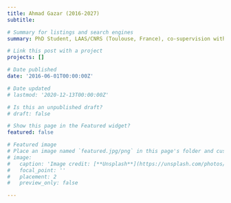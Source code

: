 ```yaml
---
title: Ahmad Gazar (2016-2027)
subtitle: 

# Summary for listings and search engines
summary: PhD Student, LAAS/CNRS (Toulouse, France), co-supervision with Florent Lamiraux.

# Link this post with a project
projects: []

# Date published
date: '2016-06-01T00:00:00Z'

# Date updated
# lastmod: '2020-12-13T00:00:00Z'

# Is this an unpublished draft?
# draft: false

# Show this page in the Featured widget?
featured: false

# Featured image
# Place an image named `featured.jpg/png` in this page's folder and customize its options here.
# image:
#   caption: 'Image credit: [**Unsplash**](https://unsplash.com/photos/CpkOjOcXdUY)'
#   focal_point: ''
#   placement: 2
#   preview_only: false

---
```

